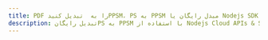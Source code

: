 ---title: PDF را به  تبدیل کنیدPPSM، PS به PPSM مبدل رایگان یا Nodejs SDKdescription: تبدیل رایگانPS به PPSM با استفاده از Nodejs Cloud APIs & SDK همچنین اسناد PDF را در Cloud ایجاد، ویرایش و رندر کنید.---